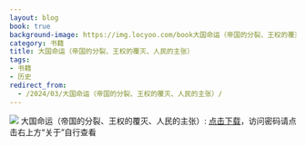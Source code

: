 ```yaml
---
layout: blog
book: true
background-image: https://img.locyoo.com/book大国命运（帝国的分裂、王权的覆灭、人民的主张）.jpg
category: 书籍
title: 大国命运（帝国的分裂、王权的覆灭、人民的主张）
tags:
- 书籍
- 历史
redirect_from:
  - /2024/03/大国命运（帝国的分裂、王权的覆灭、人民的主张）/
---
```

![](https://img.locyoo.com/book大国命运（帝国的分裂、王权的覆灭、人民的主张）.jpg)
大国命运（帝国的分裂、王权的覆灭、人民的主张）: <a name = "ref1" href="https://url18.ctfile.com/f/50983618-1353910795-c36488?p=3619">点击下载</a>，访问密码请点击右上方“关于”自行查看